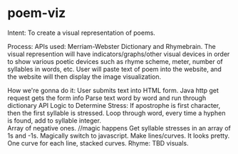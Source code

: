 # poem-viz
Intent: To create a visual representation of poems.

Process:
	APIs used: Merriam-Webster Dictionary and Rhymebrain.
	The visual represention will have indicators/graphs/other visual devices in order to show various poetic devices such as rhyme scheme, meter, number of syllables in words, etc.
	User will paste text of poem into the website, and the website will then display the image visualization. 

How we're gonna do it:
	User submits text into HTML form.
	Java http get request gets the form info
	Parse text word by word and run through dictionary API
		Logic to Determine Stress:
		If apostrophe is first character, then the first syllable is stressed.
		Loop through word, every time a hyphen is found, add to syllable integer.  
		Array of negative ones.
		//magic happens
		Get syllable stresses in an array of 1s and -1s.
	Magically switch to javascript.
	Make lines/curves. It looks pretty.
		One curve for each line, stacked curves.
	Rhyme: TBD visuals.	
